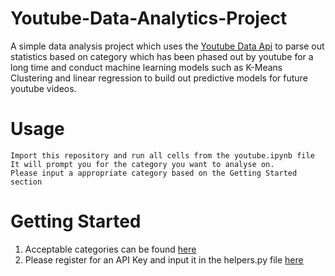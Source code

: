 # Youtube-Data-Analytics-Project
A simple data analysis project which uses the [Youtube Data Api](https://developers.google.com/youtube/v3)
to parse out statistics based on category which has been phased out by youtube for a long time and 
conduct machine learning models such as K-Means Clustering and linear regression to build out predictive models for
future youtube videos.

# Usage
```
Import this repository and run all cells from the youtube.ipynb file
It will prompt you for the category you want to analyse on.
Please input a appropriate category based on the Getting Started section
```

# Getting Started
1. Acceptable categories can be found [here](https://techpostplus.com/youtube-video-categories-list-faqs-and-solutions/)
2. Please register for an API Key and input it in the helpers.py file [here](https://developers.google.com/)
